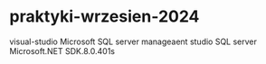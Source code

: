 # praktyki-wrzesien-2024
visual-studio
Microsoft SQL server manageaent studio
SQL server
Microsoft.NET SDK.8.0.401s
